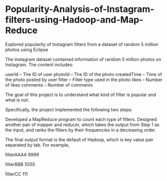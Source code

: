 # Popularity-Analysis-of-Instagram-filters-using-Hadoop-and-Map-Reduce

Explored popularity of Instagram filters from a dataset of random 5 million photos using Eclipse

The instagram dataset contained information of random 5 million photos on Instagram. The content includes:

userId – The ID of user
photoId – The ID of the photo
createdTime – Time of the photo posted by user
filter – Filter type used in the photo
likes – Number of likes
comments – Number of comments

The goal of this project is to understand what kind of filter is popular and what is not.

Specifically, the project implemented the following two steps:

Developed a MapReduce program to count each type of filters.
Designed another pair of mapper and reducer, which takes the output from Step 1 as the input, and ranks the filters by their frequencies in a decreasing order.

The final output format is the default of Hadoop, which is key value pair separated by tab. For example,

filterAAAA 9999

filterBBB 5555

filterCC 111
